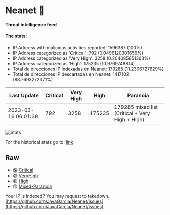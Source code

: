 # Neanet :hocho:
#### Threat intelligence feed
#### The stats:

- IP Address with malicious activities reported: 1596387 (100%)
- IP Address categorized as 'Critical':  792 (0.0496120301656%)
- IP Address categorized as 'Very High':  3258 (0.204085851363%)
- IP Address categorized as 'High':  175235 (10.9769748814)
- Total de direcciones IP indexadas en Neanet:  179285 (11.2306727629%)
- Total de direcciones IP descartadas en Neanet:  1417102 (88.7693272371%)

| Last Update | Critical | Very High | High | Paranoia |
| --- | --- | --- | --- | --- |
| 2023-03-16 06:01:39 | 792 | 3258 | 175235 | 179285 mixed list (Critical + Very High + High)|

![Stats](https://docs.google.com/spreadsheets/d/e/2PACX-1vSnaNMIXVabIpDJjufMlzH7poXnshF3mgd8Is1g9ytUEzVsP5my4Trn8f-xkoLLQ38xpL3HtmUexLo6/pubchart?oid=501124687&format=image)

For the historical stats go to: [link](/stats.csv)
## Raw
- :scream: [Critical](https://raw.githubusercontent.com/JavaGarcia/Neanet/master/blacklists/neanet_critical.txt)
- :fearful: [VeryHigh](https://raw.githubusercontent.com/JavaGarcia/Neanet/master/blacklists/neanet_veryHigh.txtt)
- :frowning: [High](https://raw.githubusercontent.com/JavaGarcia/Neanet/master/blacklists/neanet_high.txt)
- :dizzy_face: [Mixed-Paranoia](https://raw.githubusercontent.com/JavaGarcia/Neanet/master/blacklists/neanet_all.txt)


Your IP is indexed? You may request to takedown. [https://github.com/JavaGarcia/Neanet/issues](https://github.com/JavaGarcia/Neanet/issues)









































































































































































































































































































































































































































































































































































































































































































































































































































































































































































































































































































































































































































































































































































































































































































































































































































































































































































































































































































































































































































































































































































































































































































































































































































































































































































































































































































































































































































































































































































































































































































































































































































































































































































































































































































































































































































































































































































































































































































































































































































































































































































































































































































































































































































































































































































































































































































































































































































































































































































































































































































































































































































































































































































































































































































































































































































































































































































































































































































































































































































































































































































































































































































































































































































































































































































































































































































































































































































































































































































































































































































































































































































































































































































































































































































































































































































































































































































































































































































































































































































































































































































































































































































































































































































































































































































































































































































































































































































































































































































































































































































































































































































































































































































































































































































































































































































































































































































































































































































































































































































































































